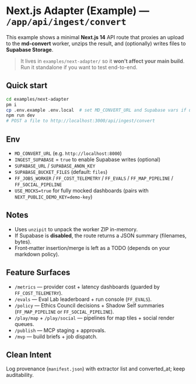 # Next.js Adapter (Example) — `/app/api/ingest/convert`

This example shows a minimal **Next.js 14** API route that proxies an upload to the **md-convert** worker, unzips the result, and (optionally) writes files to **Supabase Storage**.

> It lives in `examples/next-adapter/` so it **won’t affect your main build**. Run it standalone if you want to test end-to-end.

## Quick start

```bash
cd examples/next-adapter
pm i
cp .env.example .env.local  # set MD_CONVERT_URL and Supabase vars if using storage
npm run dev
# POST a file to http://localhost:3000/api/ingest/convert
```

## Env
- `MD_CONVERT_URL` (e.g. `http://localhost:8000`)
- `INGEST_SUPABASE` = `true` to enable Supabase writes (optional)
- `SUPABASE_URL` / `SUPABASE_ANON_KEY`
- `SUPABASE_BUCKET_FILES` (default: `files`)
- `FF_JOBS_WORKER` / `FF_COST_TELEMETRY` / `FF_EVALS` / `FF_MAP_PIPELINE` / `FF_SOCIAL_PIPELINE`
- `USE_MOCKS=true` for fully mocked dashboards (pairs with `NEXT_PUBLIC_DEMO_KEY=demo-key`)

## Notes
- Uses `unzipit` to unpack the worker ZIP in-memory.
- If Supabase is **disabled**, the route returns a JSON summary (filenames, bytes).
- Front‑matter insertion/merge is left as a TODO (depends on your markdown policy).

## Feature Surfaces

- `/metrics` — provider cost + latency dashboards (guarded by `FF_COST_TELEMETRY`).
- `/evals` — Eval Lab leaderboard + run console (`FF_EVALS`).
- `/policy` — Ethics Council decisions + Shadow Self summaries (`FF_MAP_PIPELINE` or `FF_SOCIAL_PIPELINE`).
- `/play/map` + `/play/social` — pipelines for map tiles + social render queues.
- `/publish` — MCP staging + approvals.
- `/mvp` — build briefs + job dispatch.

## Clean Intent
Log provenance (`manifest.json`) with extractor list and converted_at; keep auditability.

